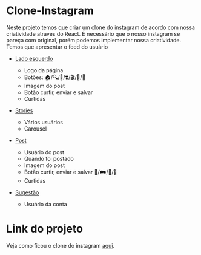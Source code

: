 # Clone-Instagram
Neste projeto temos que criar um clone do instagram de acordo com nossa criatividade através do React. É necessário que o nosso instagram se pareça com original, porém podemos implementar nossa criatividade.
Temos que apresentar o feed do usuário

   * [Lado esquerdo](#como-usar)
      * Logo da página
      * Botões: 🏠/🔍/🧭/❣️/🎬/📝/💬
      * Imagem do post
      * Botão curtir, enviar e salvar
      * Curtidas
                
   * [Stories](#como-usar)
      * Vários usuários
      * Carousel
        
   * [Post](#como-usar)
      * Usuário do post
      * Quando foi postado
      * Imagem do post
      * Botão curtir, enviar e salvar 💓/🗪/📨/🔖 
      * Curtidas
        
   * [Sugestão](#como-usar)
      * Usuário da conta
    

# Link do projeto
Veja como ficou o clone do instagram [aqui](clone-instagram-bice.vercel.app).
